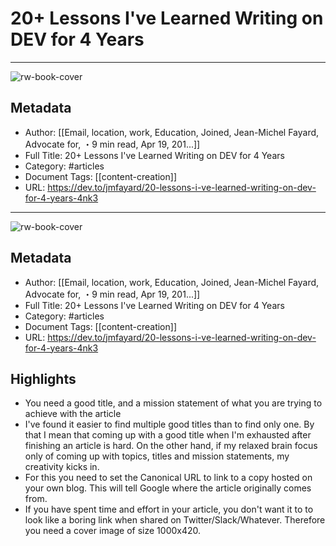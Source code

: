 # 20+ Lessons I've Learned Writing on DEV for 4 Years

---
![rw-book-cover](https://readwise-assets.s3.amazonaws.com/static/images/article1.be68295a7e40.png)

## Metadata
- Author: [[Email, location, work, Education, Joined, Jean-Michel Fayard, Advocate for, ・9 min read, Apr 19, 201...]]
- Full Title: 20+ Lessons I've Learned Writing on DEV for 4 Years
- Category: #articles
- Document Tags: [[content-creation]] 
- URL: https://dev.to/jmfayard/20-lessons-i-ve-learned-writing-on-dev-for-4-years-4nk3
---
![rw-book-cover](https://readwise-assets.s3.amazonaws.com/static/images/article1.be68295a7e40.png)

## Metadata
- Author: [[Email, location, work, Education, Joined, Jean-Michel Fayard, Advocate for, ・9 min read, Apr 19, 201...]]
- Full Title: 20+ Lessons I've Learned Writing on DEV for 4 Years
- Category: #articles
- Document Tags: [[content-creation]] 
- URL: https://dev.to/jmfayard/20-lessons-i-ve-learned-writing-on-dev-for-4-years-4nk3

## Highlights
- You need a good title, and a mission statement of what you are trying to achieve with the article
- I've found it easier to find multiple good titles than to find only one. By that I mean that coming up with a good title when I'm exhausted after finishing an article is hard. On the other hand, if my relaxed brain focus only of coming up with topics, titles and mission statements, my creativity kicks in.
- For this you need to set the Canonical URL to link to a copy hosted on your own blog. This will tell Google where the article originally comes from.
- If you have spent time and effort in your article, you don't want it to to look like a boring link when shared on Twitter/Slack/Whatever.
  Therefore you need a cover image of size 1000x420.
